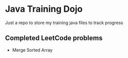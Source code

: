 # Java Training Dojo

Just a repo to store my training java files to track progress

## Completed LeetCode problems
- Merge Sorted Array
